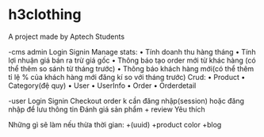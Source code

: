 # h3clothing
A project made by Aptech Students

-cms admin
Login 
Signin
Manage stats: 
•	Tính doanh thu hàng tháng
•	Tính lợi nhuận giá bán ra trừ giá gốc
•	Thông báo tạo order mới từ khác hàng (có thể thêm so sánh từ tháng trước)
•	Thông báo khách hàng mới(có thể thêm tỉ lệ % của khách hàng mới đăng kí so với tháng trước)
Crud: 
•	Product
•	Category(đệ quy)
•	User
•	UserInfo
•	Order
•	Orderdetail

-user
Login 
Signin
	Checkout order k cần đăng nhập(session) hoặc đăng nhập để lưu thông tin
	Đánh giá sản phẩm + review
	Yêu thích

Những gì sẽ làm nếu thừa thời gian:
+(uuid)
+product color
+blog
